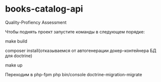 # books-catalog-api
Quality-Profiency Assessment

Чтобы поднять проект запустите команды в следующем порядке:

make build

composer install(отказываемся от автогенерации докер-контейнера БД для doctrine) 

make up

Переходим в php-fpm 
php bin/console doctrine-migration-migrate
